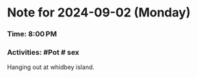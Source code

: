 # Note for 2024-09-02 (Monday)
### Time: 8:00 PM
### Activities: #Pot  # sex

Hanging out at whidbey island.
